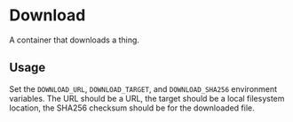 # Download

A container that downloads a thing.

## Usage

Set the `DOWNLOAD_URL`, `DOWNLOAD_TARGET`, and `DOWNLOAD_SHA256` environment variables. The URL should be a URL, the target should be a local filesystem location, the SHA256 checksum should be for the downloaded file.
